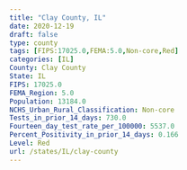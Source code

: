 ```yaml
---
title: "Clay County, IL"
date: 2020-12-19
draft: false
type: county
tags: [FIPS:17025.0,FEMA:5.0,Non-core,Red]
categories: [IL]
County: Clay County
State: IL
FIPS: 17025.0
FEMA_Region: 5.0
Population: 13184.0
NCHS_Urban_Rural_Classification: Non-core
Tests_in_prior_14_days: 730.0
Fourteen_day_test_rate_per_100000: 5537.0
Percent_Positivity_in_prior_14_days: 0.166
Level: Red
url: /states/IL/clay-county
---
```



